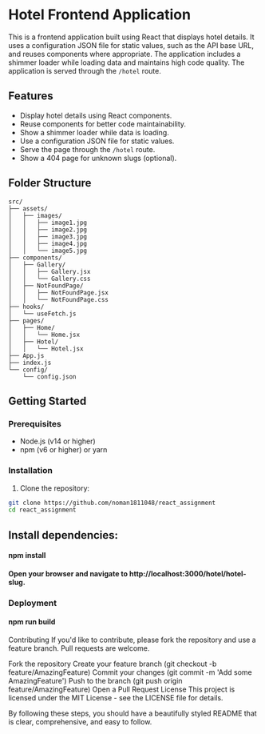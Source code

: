 # Hotel Frontend Application

This is a frontend application built using React that displays hotel details. It uses a configuration JSON file for static values, such as the API base URL, and reuses components where appropriate. The application includes a shimmer loader while loading data and maintains high code quality. The application is served through the `/hotel` route.

## Features

- Display hotel details using React components.
- Reuse components for better code maintainability.
- Show a shimmer loader while data is loading.
- Use a configuration JSON file for static values.
- Serve the page through the `/hotel` route.
- Show a 404 page for unknown slugs (optional).

## Folder Structure
```
src/
├── assets/
│   ├── images/
│   │   ├── image1.jpg
│   │   ├── image2.jpg
│   │   ├── image3.jpg
│   │   ├── image4.jpg
│   │   └── image5.jpg
├── components/
│   ├── Gallery/
│   │   ├── Gallery.jsx
│   │   └── Gallery.css
│   ├── NotFoundPage/
│   │   ├── NotFoundPage.jsx
│   │   └── NotFoundPage.css
├── hooks/
│   └── useFetch.js
├── pages/
│   ├── Home/
│   │   └── Home.jsx
│   ├── Hotel/
│   │   └── Hotel.jsx
├── App.js
├── index.js
└── config/
    └── config.json

```

## Getting Started

### Prerequisites

- Node.js (v14 or higher)
- npm (v6 or higher) or yarn

### Installation

1. Clone the repository:

```bash
git clone https://github.com/noman1811048/react_assignment
cd react_assignment
```
## Install dependencies:
#### npm install
#### Open your browser and navigate to http://localhost:3000/hotel/hotel-slug.
### Deployment
#### npm run build

Contributing
If you'd like to contribute, please fork the repository and use a feature branch. Pull requests are welcome.

Fork the repository
Create your feature branch (git checkout -b feature/AmazingFeature)
Commit your changes (git commit -m 'Add some AmazingFeature')
Push to the branch (git push origin feature/AmazingFeature)
Open a Pull Request
License
This project is licensed under the MIT License - see the LICENSE file for details.

By following these steps, you should have a beautifully styled README that is clear, comprehensive, and easy to follow.
